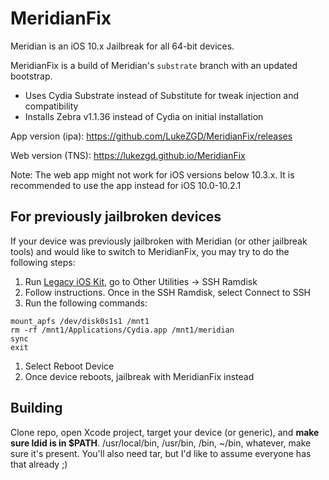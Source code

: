 # MeridianFix
Meridian is an iOS 10.x Jailbreak for all 64-bit devices.

MeridianFix is a build of Meridian's `substrate` branch with an updated bootstrap.

- Uses Cydia Substrate instead of Substitute for tweak injection and compatibility
- Installs Zebra v1.1.36 instead of Cydia on initial installation

App version (ipa): https://github.com/LukeZGD/MeridianFix/releases

Web version (TNS): https://lukezgd.github.io/MeridianFix

Note: The web app might not work for iOS versions below 10.3.x. It is recommended to use the app instead for iOS 10.0-10.2.1

## For previously jailbroken devices
If your device was previously jailbroken with Meridian (or other jailbreak tools) and would like to switch to MeridianFix, you may try to do the following steps:

1. Run [Legacy iOS Kit](https://github.com/LukeZGD/Legacy-iOS-Kit), go to Other Utilities -> SSH Ramdisk
1. Follow instructions. Once in the SSH Ramdisk, select Connect to SSH
1. Run the following commands:
```
mount_apfs /dev/disk0s1s1 /mnt1
rm -rf /mnt1/Applications/Cydia.app /mnt1/meridian
sync
exit
```
1. Select Reboot Device
1. Once device reboots, jailbreak with MeridianFix instead

## Building

Clone repo, open Xcode project, target your device (or generic), and **make sure ldid is in $PATH**. /usr/local/bin, /usr/bin, /bin, ~/bin, whatever, make sure it's present. You'll also need tar, but I'd like to assume everyone has that already ;)
